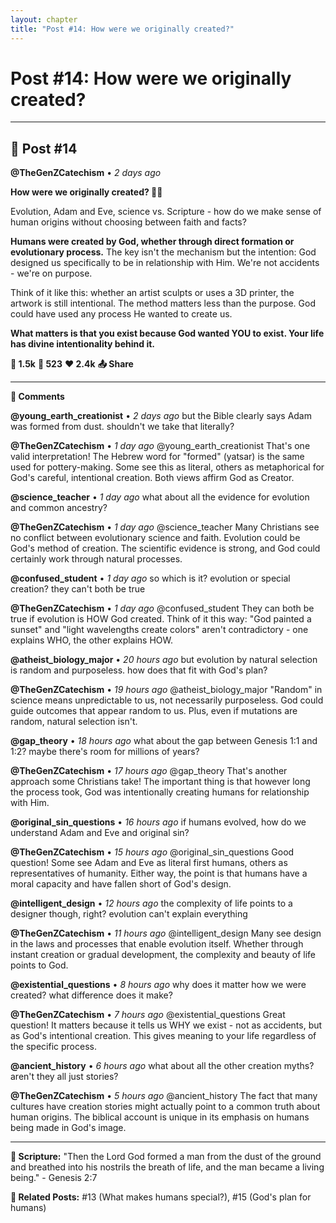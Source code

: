 ```yaml
---
layout: chapter
title: "Post #14: How were we originally created?"
---
```

# Post #14: How were we originally created?

---

## 📱 Post #14

**@TheGenZCatechism** • *2 days ago*

**How were we originally created? 🧬🌟**

Evolution, Adam and Eve, science vs. Scripture - how do we make sense of human origins without choosing between faith and facts?

**Humans were created by God, whether through direct formation or evolutionary process.** The key isn't the mechanism but the intention: God designed us specifically to be in relationship with Him. We're not accidents - we're on purpose.

Think of it like this: whether an artist sculpts or uses a 3D printer, the artwork is still intentional. The method matters less than the purpose. God could have used any process He wanted to create us.

**What matters is that you exist because God wanted YOU to exist. Your life has divine intentionality behind it.**

**💭 1.5k** **🔄 523** **❤️ 2.4k** **📤 Share**

---

**💬 Comments**

**@young_earth_creationist** • *2 days ago*
but the Bible clearly says Adam was formed from dust. shouldn't we take that literally?

**@TheGenZCatechism** • *1 day ago*
@young_earth_creationist That's one valid interpretation! The Hebrew word for "formed" (yatsar) is the same used for pottery-making. Some see this as literal, others as metaphorical for God's careful, intentional creation. Both views affirm God as Creator.

**@science_teacher** • *1 day ago*
what about all the evidence for evolution and common ancestry?

**@TheGenZCatechism** • *1 day ago*
@science_teacher Many Christians see no conflict between evolutionary science and faith. Evolution could be God's method of creation. The scientific evidence is strong, and God could certainly work through natural processes.

**@confused_student** • *1 day ago*
so which is it? evolution or special creation? they can't both be true

**@TheGenZCatechism** • *1 day ago*
@confused_student They can both be true if evolution is HOW God created. Think of it this way: "God painted a sunset" and "light wavelengths create colors" aren't contradictory - one explains WHO, the other explains HOW.

**@atheist_biology_major** • *20 hours ago*
but evolution by natural selection is random and purposeless. how does that fit with God's plan?

**@TheGenZCatechism** • *19 hours ago*
@atheist_biology_major "Random" in science means unpredictable to us, not necessarily purposeless. God could guide outcomes that appear random to us. Plus, even if mutations are random, natural selection isn't.

**@gap_theory** • *18 hours ago*
what about the gap between Genesis 1:1 and 1:2? maybe there's room for millions of years?

**@TheGenZCatechism** • *17 hours ago*
@gap_theory That's another approach some Christians take! The important thing is that however long the process took, God was intentionally creating humans for relationship with Him.

**@original_sin_questions** • *16 hours ago*
if humans evolved, how do we understand Adam and Eve and original sin?

**@TheGenZCatechism** • *15 hours ago*
@original_sin_questions Good question! Some see Adam and Eve as literal first humans, others as representatives of humanity. Either way, the point is that humans have a moral capacity and have fallen short of God's design.

**@intelligent_design** • *12 hours ago*
the complexity of life points to a designer though, right? evolution can't explain everything

**@TheGenZCatechism** • *11 hours ago*
@intelligent_design Many see design in the laws and processes that enable evolution itself. Whether through instant creation or gradual development, the complexity and beauty of life points to God.

**@existential_questions** • *8 hours ago*
why does it matter how we were created? what difference does it make?

**@TheGenZCatechism** • *7 hours ago*
@existential_questions Great question! It matters because it tells us WHY we exist - not as accidents, but as God's intentional creation. This gives meaning to your life regardless of the specific process.

**@ancient_history** • *6 hours ago*
what about all the other creation myths? aren't they all just stories?

**@TheGenZCatechism** • *5 hours ago*
@ancient_history The fact that many cultures have creation stories might actually point to a common truth about human origins. The biblical account is unique in its emphasis on humans being made in God's image.

---

**📖 Scripture:** "Then the Lord God formed a man from the dust of the ground and breathed into his nostrils the breath of life, and the man became a living being." - Genesis 2:7

**🔗 Related Posts:** #13 (What makes humans special?), #15 (God's plan for humans) 
